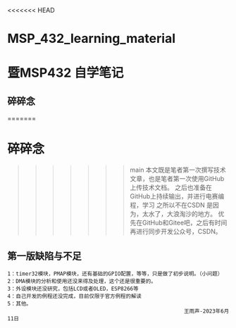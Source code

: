 <<<<<<< HEAD
# MSP_432_learning_material

#   暨MSP432 自学笔记

## 碎碎念

=======
# 碎碎念
>>>>>>> main
    本文既是笔者第一次撰写技术文章，也是笔者第一次使用GitHub上传技术文档。
    之后也准备在GitHub上持续输出，并进行电赛编程，学习
    之所以不在CSDN 是因为，太水了，大浪淘沙的地方。
    优先在GitHub和Gitee吧，之后有时间再进行同步开发公众号，CSDN。

## 第一版缺陷与不足

    1：timer32模块，PMAP模块，还有基础的GPIO配置，等等，只是做了初步说明。（小问题）
    2：DMA模块的分析和使用还没来得及处理，这个还是很重要的。
    3：外设模块还没研究，包括LCD或者OLED，ESP8266等
    4：自己开发的例程还没完成，目前仅限于官方例程的解读
    5：其他。
                                                            王雨声-2023年6月11日
